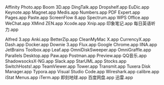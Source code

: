 Affinity Photo.app
Boom 3D.app
DingTalk.app
Dropshelf.app
EuDic.app
Keynote.app
Magnet.app
Medis.app
Numbers.app
PDF Expert.app
Pages.app
Paste.app
ScreenFlow 8.app
Spectrum.app
WPS Office.app
WeChat.app
XMind ZEN.app
Xcode.app
Xnip.app
印象笔记.app
每日英语听力.app

Alfred 3.app
Anki.app
BetterZip.app
CleanMyMac X.app
CurrencyX.app
Dash.app
Docker.app
Downie 3.app
Flux.app
Google Chrome.app
IINA.app
JetBrains Toolbox.app
Leaf.app
OmniDiskSweeper.app
OmniGraffle.app
Parallels Desktop.app
Paw.app
Postman.app
Preview.app
QQ音乐.app
ShadowsocksX-NG.app
Slack.app
StarUML.app
Stocks.app
SwitchHosts!.app
TeamViewer.app
Tower.app
Transmit.app
Tuxera Disk Manager.app
Typora.app
Visual Studio Code.app
Wireshark.app
calibre.app
iStat Menus.app
iTerm.app
即刻地球.app
百度网盘.app
迅雷.app
